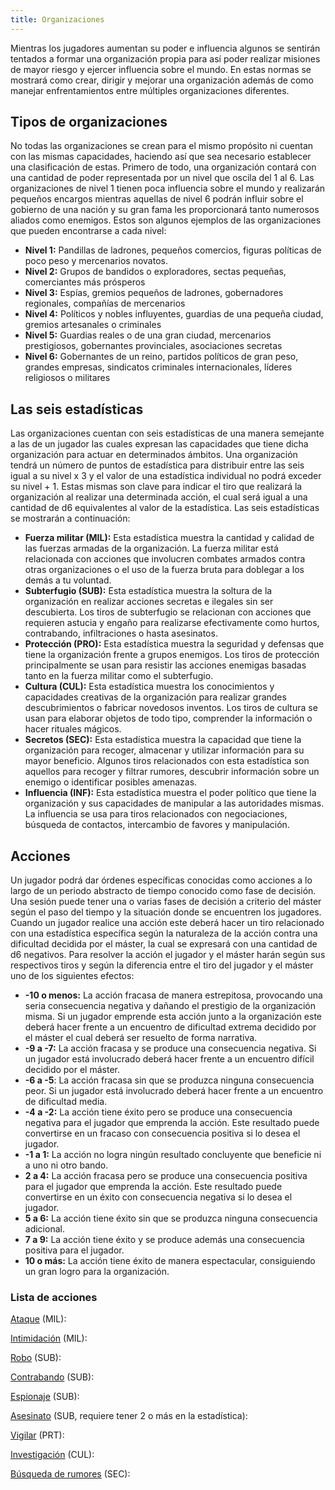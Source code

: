 ```yaml
---
title: Organizaciones
---
```


Mientras los jugadores aumentan su poder e influencia algunos se sentirán tentados a formar una organización propia para así poder realizar misiones de mayor riesgo y ejercer influencia sobre el mundo. En estas normas se mostrará como crear, dirigir y mejorar una organización además de como manejar enfrentamientos entre múltiples organizaciones diferentes.

## Tipos de organizaciones

No todas las organizaciones se crean para el mismo propósito ni cuentan con las mismas capacidades, haciendo así que sea necesario establecer una clasificación de estas. Primero de todo, una organización contará con una cantidad de poder representada por un nivel que oscila del 1 al 6. Las organizaciones de nivel 1 tienen poca influencia sobre el mundo y realizarán pequeños encargos mientras aquellas de nivel 6 podrán influir sobre el gobierno de una nación y su gran fama les proporcionará tanto numerosos aliados como enemigos. Estos son algunos ejemplos de las organizaciones que pueden encontrarse a cada nivel:

- **Nivel 1:** Pandillas de ladrones, pequeños comercios, figuras políticas de poco peso y mercenarios novatos.
- **Nivel 2:** Grupos de bandidos o exploradores, sectas pequeñas, comerciantes más prósperos
- **Nivel 3:** Espías, gremios pequeños de ladrones, gobernadores regionales, compañías de mercenarios
- **Nivel 4:** Políticos y nobles influyentes, guardias de una pequeña ciudad, gremios artesanales o criminales 
- **Nivel 5:** Guardias reales o de una gran ciudad, mercenarios prestigiosos, gobernantes provinciales, asociaciones secretas
- **Nivel 6:** Gobernantes de un reino, partidos políticos de gran peso, grandes empresas, sindicatos criminales internacionales, líderes religiosos o militares

## Las seis estadísticas

Las organizaciones cuentan con seis estadísticas de una manera semejante a las de un jugador las cuales expresan las capacidades que tiene dicha organización para actuar en determinados ámbitos. Una organización tendrá un número de puntos de estadística para distribuir entre las seis igual a su nivel x 3 y el valor de una estadística individual no podrá exceder su nivel + 1. Estas mismas son clave para indicar el tiro que realizará la organización al realizar una determinada acción, el cual será igual a una cantidad de d6 equivalentes al valor de la estadística. Las seis estadísticas se mostrarán a continuación:

- **Fuerza militar (MIL):** Esta estadística muestra la cantidad y calidad de las fuerzas armadas de la organización. La fuerza militar está relacionada con acciones que involucren combates armados contra otras organizaciones o el uso de la fuerza bruta para doblegar a los demás a tu voluntad.
- **Subterfugio (SUB):** Esta estadística muestra la soltura de la organización en realizar acciones secretas e ilegales sin ser descubierta. Los tiros de subterfugio se relacionan con acciones que requieren astucia y engaño para realizarse efectivamente como hurtos, contrabando, infiltraciones o hasta asesinatos.
- **Protección (PRO):** Esta estadística muestra la seguridad y defensas que tiene la organización frente a grupos enemigos. Los tiros de protección principalmente se usan para resistir las acciones enemigas basadas tanto en la fuerza militar como el subterfugio.
- **Cultura (CUL):** Esta estadística muestra los conocimientos y capacidades creativas de la organización para realizar grandes descubrimientos o fabricar novedosos inventos. Los tiros de cultura se usan para elaborar objetos de todo tipo, comprender la información o hacer rituales mágicos.
- **Secretos (SEC):** Esta estadística muestra la capacidad que tiene la organización para recoger, almacenar y utilizar información para su mayor beneficio. Algunos tiros relacionados con esta estadística son aquellos para recoger y filtrar rumores, descubrir información sobre un enemigo o identificar posibles amenazas.
- **Influencia (INF):** Esta estadística muestra el poder político que tiene la organización y sus capacidades de manipular a las autoridades mismas. La influencia se usa para tiros relacionados con negociaciones, búsqueda de contactos, intercambio de favores y manipulación.

## Acciones

Un jugador podrá dar órdenes específicas conocidas como acciones a lo largo de un periodo abstracto de tiempo conocido como fase de decisión. Una sesión puede tener una o varias fases de decisión a criterio del máster según el paso del tiempo y la situación donde se encuentren los jugadores. Cuando un jugador realice una acción este deberá hacer un tiro relacionado con una estadística específica según la naturaleza de la acción contra una dificultad decidida por el máster, la cual se expresará con una cantidad de d6 negativos. Para resolver la acción el jugador y el máster harán según sus respectivos tiros y según la diferencia entre el tiro del jugador y el máster uno de los siguientes efectos:

- **-10 o menos:** La acción fracasa de manera estrepitosa, provocando una seria consecuencia negativa y dañando el prestigio de la organización misma. Si un jugador emprende esta acción junto a la organización este deberá hacer frente a un encuentro de dificultad extrema decidido por el máster el cual deberá ser resuelto de forma narrativa.
- **-9 a -7:** La acción fracasa y se produce una consecuencia negativa. Si un jugador está involucrado deberá hacer frente a un encuentro difícil decidido por el máster.
- **-6 a -5**: La acción fracasa sin que se produzca ninguna consecuencia peor. Si un jugador está involucrado deberá hacer frente a un encuentro de dificultad media.
- **-4 a -2:** La acción tiene éxito pero se produce una consecuencia negativa para el jugador que emprenda la acción. Este resultado puede convertirse en un fracaso con consecuencia positiva si lo desea el jugador.
- **-1 a 1:** La acción no logra ningún resultado concluyente que beneficie ni a uno ni otro bando. 
- **2 a 4:** La acción fracasa pero se produce una consecuencia positiva para el jugador que emprenda la acción. Este resultado puede convertirse en un éxito con consecuencia negativa si lo desea el jugador.
- **5 a 6:** La acción tiene éxito sin que se produzca ninguna consecuencia adicional.
- **7 a 9:** La acción tiene éxito y se produce además una consecuencia positiva para el jugador.
- **10 o más:** La acción tiene éxito de manera espectacular, consiguiendo un gran logro para la organización.

### Lista de acciones

<u>Ataque</u> (MIL):

<u>Intimidación</u> (MIL):

<u>Robo</u> (SUB):

<u>Contrabando</u> (SUB):

<u>Espionaje</u> (SUB):

<u>Asesinato</u> (SUB, requiere tener 2 o más en la estadística):

<u>Vigilar</u> (PRT):

<u>Investigación</u> (CUL):

<u>Búsqueda de rumores</u> (SEC):